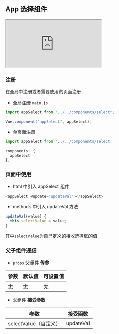 ## App 选择组件 <!-- {docsify-ignore} -->

<div class="app-select">
  <iframe src="http://localhost:8080/#/app-select"></iframe>
</div>

### 注册

在全局中注册或者需要使用的页面注册

- 全局注册 `main.js`

```javascript
import appSelect from "../../components/select";

Vue.component("appSelect", appSelect);
```

- 单页面注册

```javascript
import appSelect from '../../components/select'

components: {
  appSelect
},
```

### 页面中使用

- html 中引入 appSelect 组件

```javascript
<appSelect @update="updateVal"></appSelect>

```

- methods 中引入 updateVal 方法

```javascript
updateVal(value) {
  this.selectValue = value;
}

```

其中`selectValue`为自己定义的接收选择框的值

### 父子组件通信

- `props` 父组件 **传参**

| 参数 | 默认值 | 可设置值 |
| ---- | ------ | -------- |
| 无   | 无     | 无       |

- 父组件 **接受参数**

| 参数                  | 接受函数  |
| --------------------- | --------- |
| selectValue（自定义） | updateVal |
